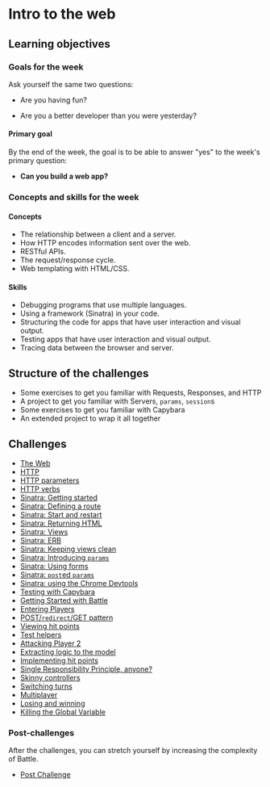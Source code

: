 # Intro to the web

## Learning objectives

### Goals for the week

Ask yourself the same two questions:

- Are you having fun?

- Are you a better developer than you were yesterday?

#### Primary goal

By the end of the week, the goal is to be able to answer "yes" to the week's primary question:

- **Can you build a web app?**

### Concepts and skills for the week

#### Concepts

- The relationship between a client and a server.
- How HTTP encodes information sent over the web.
- RESTful APIs.
- The request/response cycle.
- Web templating with HTML/CSS.

#### Skills

- Debugging programs that use multiple languages.
- Using a framework (Sinatra) in your code.
- Structuring the code for apps that have user interaction and visual output.
- Testing apps that have user interaction and visual output.
- Tracing data between the browser and server.

## Structure of the challenges

- Some exercises to get you familiar with Requests, Responses, and HTTP
- A project to get you familiar with Servers, `params`, `session`s
- Some exercises to get you familiar with Capybara
- An extended project to wrap it all together

## Challenges

* [The Web](01_theweb.md)
* [HTTP](02_http.md)
* [HTTP parameters](03_http_parameters.md)
* [HTTP verbs](04_http_verbs.md)
* [Sinatra: Getting started](05_sinatra_getting_started.md)
* [Sinatra: Defining a route](06_sinatra_defining_a_route.md)
* [Sinatra: Start and restart](07_sinatra_start_and_restart.md)
* [Sinatra: Returning HTML](08_sinatra_returning_html.md)
* [Sinatra: Views](09_sinatra_views.md)
* [Sinatra: ERB](10_sinatra_erb.md)
* [Sinatra: Keeping views clean](11_sinatra_keeping_views_clean.md)
* [Sinatra: Introducing `params`](12_sinatra_introducing_params.md)
* [Sinatra: Using forms](13_sinatra_using_forms.md)
* [Sinatra: `post`ed `params`](14_sinatra_posted_params.md)
* [Sinatra: using the Chrome Devtools](15_sinatra_using_the_chrome_devtools.md)
* [Testing with Capybara](16_testing_with_capybara.md)
* [Getting Started with Battle](17_getting_started_with_battle.md)
* [Entering Players](18_entering_players.md)
* [POST/`redirect`/GET pattern](19_post_redirect_get_pattern.md)
* [Viewing hit points](20_viewing_hit_points.md)
* [Test helpers](21_test_helpers.md)
* [Attacking Player 2](22_attacking_player_2.md)
* [Extracting logic to the model](23_extracting_logic_to_the_model.md)
* [Implementing hit points](24_implementing_hit_points.md)
* [Single Responsibility Principle, anyone?](25_srp_anyone.md)
* [Skinny controllers](26_skinny_controllers.md)
* [Switching turns](27_switching_turns.md)
* [Multiplayer](28_multiplayer.md)
* [Losing and winning](29_losing_and_winning.md)
* [Killing the Global Variable](30_killing_the_global_variable.md)

### Post-challenges

After the challenges, you can stretch yourself by increasing the complexity of Battle.

* [Post Challenge](post_challenges/post_challenge_1.md)
